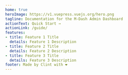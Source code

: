 ```yaml
---
home: true
heroImage: https://v1.vuepress.vuejs.org/hero.png
tagline: Documentation for the M-Dash Admin Dashboard
actionText: Quick Start →
actionLink: /guide/
features:
- title: Feature 1 Title
  details: Feature 1 Description
- title: Feature 2 Title
  details: Feature 2 Description
- title: Feature 3 Title
  details: Feature 3 Description
footer: Made by Clint with ❤️
---
```

